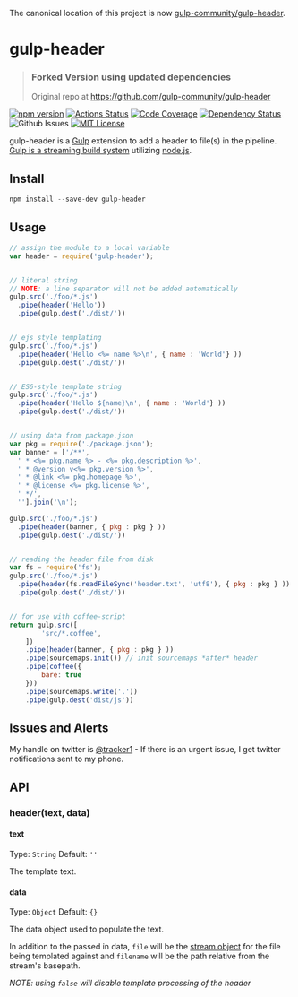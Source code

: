 The canonical location of this project is now [gulp-community/gulp-header](https://github.com/gulp-community/gulp-header).

# gulp-header

> ### Forked Version using updated dependencies
> Original repo at https://github.com/gulp-community/gulp-header


[![npm version](https://img.shields.io/github/package-json/v/gulp-community/gulp-header)](https://www.npmjs.com/package/gulp-header)
[![Actions Status](https://github.com/gulp-community/gulp-header/workflows/Tests/badge.svg)](https://github.com/gulp-community/gulp-header/actions)
[![Code Coverage](https://img.shields.io/coveralls/github/gulp-community/gulp-header)](https://github.com/gulp-community/gulp-header)
[![Dependency Status](https://img.shields.io/librariesio/release/npm/gulp-header)](https://libraries.io/npm/gulp-header)
![Github Issues](https://img.shields.io/github/issues/gulp-community/gulp-header?style=plastic) 
[![MIT License](https://img.shields.io/github/license/gulp-community/gulp-header)](./LICENSE)

gulp-header is a [Gulp](https://github.com/gulpjs/gulp) extension to add a header to file(s) in the pipeline.  [Gulp is a streaming build system](https://github.com/gulpjs/gulp) utilizing [node.js](http://nodejs.org/).

## Install

```javascript
npm install --save-dev gulp-header
```

## Usage

```javascript
// assign the module to a local variable
var header = require('gulp-header');


// literal string
// NOTE: a line separator will not be added automatically
gulp.src('./foo/*.js')
  .pipe(header('Hello'))
  .pipe(gulp.dest('./dist/'))


// ejs style templating
gulp.src('./foo/*.js')
  .pipe(header('Hello <%= name %>\n', { name : 'World'} ))
  .pipe(gulp.dest('./dist/'))


// ES6-style template string
gulp.src('./foo/*.js')
  .pipe(header('Hello ${name}\n', { name : 'World'} ))
  .pipe(gulp.dest('./dist/'))


// using data from package.json
var pkg = require('./package.json');
var banner = ['/**',
  ' * <%= pkg.name %> - <%= pkg.description %>',
  ' * @version v<%= pkg.version %>',
  ' * @link <%= pkg.homepage %>',
  ' * @license <%= pkg.license %>',
  ' */',
  ''].join('\n');

gulp.src('./foo/*.js')
  .pipe(header(banner, { pkg : pkg } ))
  .pipe(gulp.dest('./dist/'))


// reading the header file from disk
var fs = require('fs');
gulp.src('./foo/*.js')
  .pipe(header(fs.readFileSync('header.txt', 'utf8'), { pkg : pkg } ))
  .pipe(gulp.dest('./dist/'))


// for use with coffee-script
return gulp.src([
        'src/*.coffee',
    ])
    .pipe(header(banner, { pkg : pkg } ))
    .pipe(sourcemaps.init()) // init sourcemaps *after* header
    .pipe(coffee({
        bare: true
    }))
    .pipe(sourcemaps.write('.'))
    .pipe(gulp.dest('dist/js'))
```

## Issues and Alerts

My handle on twitter is [@tracker1](https://twitter.com/tracker1) - If there is an urgent issue, I get twitter notifications sent to my phone.

## API

### header(text, data)

#### text

Type: `String`
Default: `''`

The template text.


#### data

Type: `Object`
Default: `{}`

The data object used to populate the text.

In addition to the passed in data, `file` will be the [stream object](https://github.com/gulpjs/vinyl#instance-properties) for the file being templated against and `filename` will be the path relative from the stream's basepath.

*NOTE: using `false` will disable template processing of the header*

